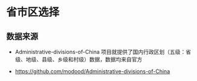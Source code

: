 # 省市区选择

## 数据来源

+ Administrative-divisions-of-China 项目就提供了国内行政区划（五级：省级、地级、县级、乡级和村级）数据，数据均来自官方

+ https://github.com/modood/Administrative-divisions-of-China
